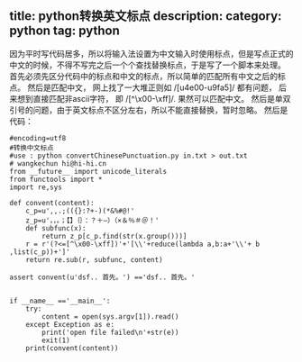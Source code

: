 title: python转换英文标点
description: 
category: python
tag: python
------
因为平时写代码居多，所以将输入法设置为中文输入时使用标点，但是写点正式的中文的时候，不得不写完之后一个个查找替换标点，于是写了一个脚本来处理。
首先必须先区分代码中的标点和中文的标点，所以简单的匹配所有中文之后的标点。
然后是匹配中文， 网上找了一大堆正则如 /[u4e00-u9fa5]/ 都有问题， 后来想到直接匹配非ascii字符， 即 /[^\x00-\xff]/. 果然可以匹配中文。 
然后是单双引号的问题，由于英文标点不区分左右，所以不能直接替换，暂时忽略。
然后是代码：

    #encoding=utf8
    #转换中文标点
    #use : python convertChinesePunctuation.py in.txt > out.txt
    # wangkechun hi@hi-hi.cn
    from __future__ import unicode_literals
    from functools import *
    import re,sys

    def convent(content):
        c_p=u',,.;(({}:?+-)(*&%#@!'
        z_p=u'，，。；【】｛｝：？＋—）（×＆％＃＠！'
        def subfunc(x):
            return z_p[c_p.find(str(x.group()))]
        r = r'(?<=[^\x00-\xff])'+'[\\'+reduce(lambda a,b:a+'\\'+ b ,list(c_p))+']'
        return re.sub(r, subfunc, content)

    assert convent(u'dsf.. 首先。') =='dsf.. 首先。'


    if __name__ =='__main__':
        try:
            content = open(sys.argv[1]).read()
        except Exception as e:
            print('open file failed\n'+str(e))
            exit(1)
        print(convent(content))

